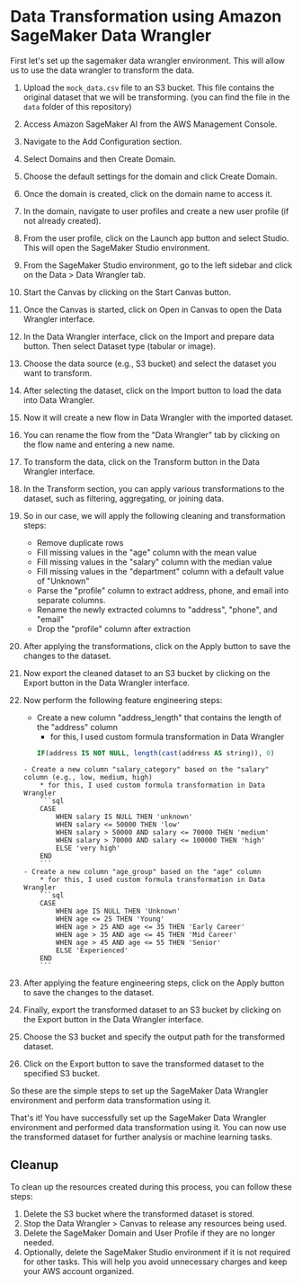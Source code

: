# Data Transformation using Amazon SageMaker Data Wrangler

First let's set up the sagemaker data wrangler environment. This will allow us to use the data wrangler to transform the data.

1. Upload the `mock_data.csv` file to an S3 bucket. This file contains the original dataset that we will be transforming. (you can find the file in the `data` folder of this repository)

1. Access Amazon SageMaker AI from the AWS Management Console.
2. Navigate to the Add Configuration section.
3. Select Domains and then Create Domain.
4. Choose the default settings for the domain and click Create Domain.
5. Once the domain is created, click on the domain name to access it.
6. In the domain, navigate to user profiles and create a new user profile (if not already created).
7. From the user profile, click on the Launch app button and select Studio. This will open the SageMaker Studio environment.
8. From the SageMaker Studio environment, go to the left sidebar and click on the Data > Data Wrangler tab.
9. Start the Canvas by clicking on the Start Canvas button.
10. Once the Canvas is started, click on Open in Canvas to open the Data Wrangler interface.
11. In the Data Wrangler interface, click on the Import and prepare data button. Then select Dataset type (tabular or image).
12. Choose the data source (e.g., S3 bucket) and select the dataset you want to transform.
13. After selecting the dataset, click on the Import button to load the data into Data Wrangler.
14. Now it will create a new flow in Data Wrangler with the imported dataset.
15. You can rename the flow from the "Data Wrangler" tab by clicking on the flow name and entering a new name.
16. To transform the data, click on the Transform button in the Data Wrangler interface.
17. In the Transform section, you can apply various transformations to the dataset, such as filtering, aggregating, or joining data.
18. So in our case, we will apply the following cleaning and transformation steps:
    - Remove duplicate rows
    - Fill missing values in the "age" column with the mean value
    - Fill missing values in the "salary" column with the median value
    - Fill missing values in the "department" column with a default value of "Unknown"
    - Parse the "profile" column to extract address, phone, and email into separate columns.
    - Rename the newly extracted columns to "address", "phone", and "email"
    - Drop the "profile" column after extraction
19. After applying the transformations, click on the Apply button to save the changes to the dataset.
20. Now export the cleaned dataset to an S3 bucket by clicking on the Export button in the Data Wrangler interface.
21. Now perform the following feature engineering steps:
    - Create a new column "address_length" that contains the length of the "address" column
      * for this, I used custom formula transformation in Data Wrangler
      ```sql
      IF(address IS NOT NULL, length(cast(address AS string)), 0)
    ```
    - Create a new column "salary_category" based on the "salary" column (e.g., low, medium, high)
        * for this, I used custom formula transformation in Data Wrangler
        ```sql
        CASE
            WHEN salary IS NULL THEN 'unknown'
            WHEN salary <= 50000 THEN 'low'
            WHEN salary > 50000 AND salary <= 70000 THEN 'medium'
            WHEN salary > 70000 AND salary <= 100000 THEN 'high'
            ELSE 'very high'
        END
        ```
    - Create a new column "age_group" based on the "age" column
        * for this, I used custom formula transformation in Data Wrangler
        ```sql
        CASE
            WHEN age IS NULL THEN 'Unknown'
            WHEN age <= 25 THEN 'Young'
            WHEN age > 25 AND age <= 35 THEN 'Early Career'
            WHEN age > 35 AND age <= 45 THEN 'Mid Career'
            WHEN age > 45 AND age <= 55 THEN 'Senior'
            ELSE 'Experienced'
        END
        ```
22. After applying the feature engineering steps, click on the Apply button to save the changes to the dataset.
23. Finally, export the transformed dataset to an S3 bucket by clicking on the Export button in the Data Wrangler interface.
24. Choose the S3 bucket and specify the output path for the transformed dataset.
25. Click on the Export button to save the transformed dataset to the specified S3 bucket.

So these are the simple steps to set up the SageMaker Data Wrangler environment and perform data transformation using it.

That's it! You have successfully set up the SageMaker Data Wrangler environment and performed data transformation using it. You can now use the transformed dataset for further analysis or machine learning tasks.

## Cleanup
To clean up the resources created during this process, you can follow these steps:
1. Delete the S3 bucket where the transformed dataset is stored.
2. Stop the Data Wrangler > Canvas to release any resources being used.
3. Delete the SageMaker Domain and User Profile if they are no longer needed.
4. Optionally, delete the SageMaker Studio environment if it is not required for other tasks.
This will help you avoid unnecessary charges and keep your AWS account organized.
